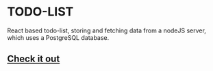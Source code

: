# TODO-LIST

React based todo-list, storing and fetching data from a nodeJS server, which uses a PostgreSQL database.

## [Check it out](https://theexperienced.github.io/8200ac) 
